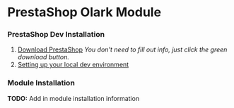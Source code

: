 # PrestaShop Olark Module

### PrestaShop Dev Installation

1. [Download PrestaShop](http://www.prestashop.com/en/download) *You don't need to fill out info, just click the green download button.*
2. [Setting up your local dev environment](http://doc.prestashop.com/display/PS16/Setting+Up+Your+Local+Development+Environment)

### Module Installation

**TODO:** Add in module installation information